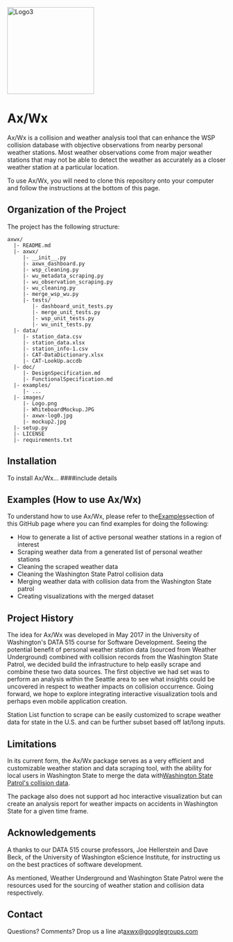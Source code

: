 <img src=https://raw.githubusercontent.com/rexthompson/axwx/master/images/axwx-logo.jpg alt="Logo3" width="200" height="200" />

Ax/Wx
=====
Ax/Wx is a collision and weather analysis tool that can enhance the WSP collision database with objective observations from nearby personal weather stations. Most weather observations come from major weather stations that may not be able to detect the weather as accurately as a closer weather station at a particular location.

To use Ax/Wx, you will need to clone this repository onto your computer and follow the instructions at the bottom of this page.

Organization of the Project
---------------------------
The project has the following structure:
```
axwx/
  |- README.md
  |- axwx/
     |- __init__.py
     |- axwx_dashboard.py
     |- wsp_cleaning.py
     |- wu_metadata_scraping.py
     |- wu_observation_scraping.py
     |- wu_cleaning.py
     |- merge_wsp_wu.py
     |- tests/
        |- dashboard_unit_tests.py
        |- merge_unit_tests.py
        |- wsp_unit_tests.py
        |- wu_unit_tests.py
  |- data/
     |- station_data.csv
     |- station_data.xlsx
     |- station_info-1.csv
     |- CAT-DataDictionary.xlsx
     |- CAT-LookUp.accdb
  |- doc/
     |- DesignSpecification.md
     |- FunctionalSpecification.md
  |- examples/
     |- ...
  |- images/
     |- Logo.png
     |- WhiteboardMockup.JPG
     |- axwx-log0.jpg
     |- mockup2.jpg
  |- setup.py
  |- LICENSE
  |- requirements.txt
```

Installation
---------------------------
To install Ax/Wx... ####include details

Examples (How to use Ax/Wx)
-------------------------------------
To understand how to use Ax/Wx, please refer to 
the[Examples](https://github.com/rexthompson/axwx/tree/master/examples)section of this GitHub page where you can find 
examples for doing the following:
    
- How to generate a list of active personal weather stations in a region of interest
- Scraping weather data from a generated list of personal weather stations
- Cleaning the scraped weather data
- Cleaning the Washington State Patrol collision data
- Merging weather data with collision data from the Washington State patrol
- Creating visualizations with the merged dataset



Project History
-------------------------------------
The idea for Ax/Wx was developed in May 2017 in the University of Washington's DATA 515 course for Software Development.
Seeing the potential benefit of personal weather station data (sourced from Weather Underground) combined with collision
records from the Washington State Patrol, we decided build the infrastructure to help easily scrape and combine these 
two data sources.  The first objective we had set was to perform an analysis within the Seattle area to see what 
insights could be uncovered in respect to weather impacts on collision occurrence.  Going forward, we hope to explore 
integrating interactive visualization tools and perhaps even mobile application creation.

Station List function to scrape can be easily customized to scrape weather data for state in the U.S. and can be further
subset based off lat/long inputs.


Limitations
-------------------------------------
In its current form, the Ax/Wx package serves as a very efficient and customizable weather station and data scraping 
tool, with the ability for local users in Washington State to merge the data 
with[Washington State Patrol's collision data](http://www.wsp.wa.gov/publications/collision.htm).

The package also does not support ad hoc interactive visualization but can create an analysis
report for weather impacts on accidents in Washington State for a given time frame.


Acknowledgements
----------------------
A thanks to our DATA 515 course professors, Joe Hellerstein and Dave Beck, of the University of Washington eScience
Institute, for instructing us on the best practices of software development.

As mentioned, Weather Underground and Washington State Patrol were the resources used for the sourcing of weather 
station and collision data respectively.

Contact
--------------------------------------------------
Questions? Comments? Drop us a line at[axwx@googlegroups.com](https://groups.google.com/forum/#!forum/axwx)